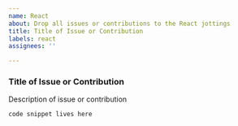 ```yaml
---
name: React
about: Drop all issues or contributions to the React jottings
title: Title of Issue or Contribution
labels: react
assignees: ''

---
```


### Title of Issue or Contribution

Description of issue or contribution

`code snippet lives here`
